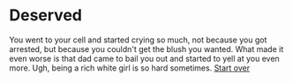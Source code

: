 # Deserved
You went to your cell and started crying so much, not because you got arrested, but because you couldn't get the blush you wanted.  What made it even worse is that dad came to bail you out and started to yell at you even more.  Ugh, being a rich white girl is so hard sometimes.
[Start over](../woke-up/woke-up.md)

